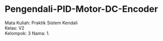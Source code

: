 # Pengendali-PID-Motor-DC-Encoder

Mata Kuliah: Praktik Sistem Kendali  
Kelas: V2  
Kelompok: 3
Nama: 
1. 
